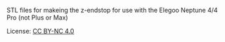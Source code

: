 STL files for makeing the z-endstop for use with the Elegoo Neptune 4/4 Pro (not Plus or Max)

License:
[CC BY-NC 4.0](https://creativecommons.org/licenses/by-nc/4.0/)
